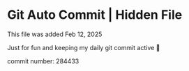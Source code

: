# Git Auto Commit | Hidden File

This file was added Feb 12, 2025

Just for fun and keeping my daily git commit active 🤪

commit number: 284433
